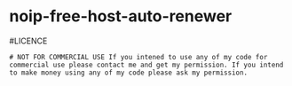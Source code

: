 # noip-free-host-auto-renewer

#LICENCE

    # NOT FOR COMMERCIAL USE If you intened to use any of my code for commercial use please contact me and get my permission. If you intend to make money using any of my code please ask my permission.
